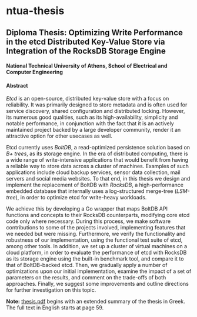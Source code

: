 # ntua-thesis
## Diploma Thesis: Optimizing Write Performance in the etcd Distributed Key-Value Store via Integration of the RocksDB Storage Engine
#### National Technical University of Athens, School of Electrical and Computer Engineering

#### Abstract

*Etcd* is an open-source, distributed key-value store with a focus on reliability. It was primarily designed to store metadata and is often used for service discovery, shared configuration and distributed locking. However, its numerous good qualities, such as its high-availability, simplicity and notable performance, in conjunction with the fact that it is an actively maintained project backed by a large developer community, render it an attractive option for other usecases as well. 

Etcd currently uses *BoltDB*, a read-optimized persistence solution based on *B+ trees*, as its storage engine. In the era of distributed computing, there is a wide range of write-intensive applications that would benefit from having a reliable way to store data across a cluster of machines. Examples of such applications include cloud backup services, sensor data collection, mail servers and social media websites. To that end, in this thesis we design and implement the replacement of BoltDB with *RocksDB*, a high-performance embedded database that internally uses a log-structured merge-tree (*LSM-tree*), in order to optimize etcd for write-heavy workloads. 

We achieve this by developing a Go wrapper that maps BoltDB API functions and concepts to their RocksDB counterparts, modifying core etcd code only where necessary. During this process, we make software contributions to some of the projects involved, implementing features that we needed but were missing. Furthermore, we verify the functionality and robustness of our implementation, using the functional test suite of etcd, among other tools. In addition, we set up a cluster of virtual machines on a cloud platform, in order to evaluate the performance of etcd with RocksDB as its storage engine using the built-in benchmark tool, and compare it to that of BoltDB-backed etcd. Then, we gradually apply a number of optimizations upon our initial implementation, examine the impact of a set of parameters on the results, and comment on the trade-offs of both approaches. Finally, we suggest some improvements and outline directions for further investigation on this topic.

**Note:** [thesis.pdf](https://github.com/boolean5/ntua-thesis/blob/master/thesis.pdf) begins with an extended summary of the thesis in Greek. The full text in English starts at page 59.
